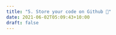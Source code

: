```yaml
---
title: "5. Store your code on Github 📂"
date: 2021-06-02T05:09:43+10:00
draft: false
---
```


<!-- 
- Add a name for the repository. We are using *"hugo-site"*
- You can make your repository **public** or **private**
- Leave the other options as their defaults
- Click on **Create repository**
 -->